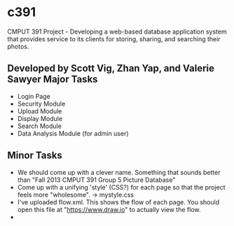 c391
====

CMPUT 391 Project - Developing a web-based database application system that provides service to its clients for storing, sharing, and searching their photos.

Developed by Scott Vig, Zhan Yap, and Valerie Sawyer
Major Tasks
-----------

* Login Page
* Security Module
* Upload Module
* Display Module
* Search Module
* Data Analysis Module (for admin user)

Minor Tasks
-----------

* We should come up with a clever name.  Something that sounds better than "Fall 2013 CMPUT 391 Group 5 Picture Database"
* Come up with a unifying 'style' (CSS?) for each page so that the project feels more "wholesome". -> mystyle.css
* I've uploaded flow.xml. This shows the flow of each page. You should open this file at "https://www.draw.io" to actually view the flow.
* 
